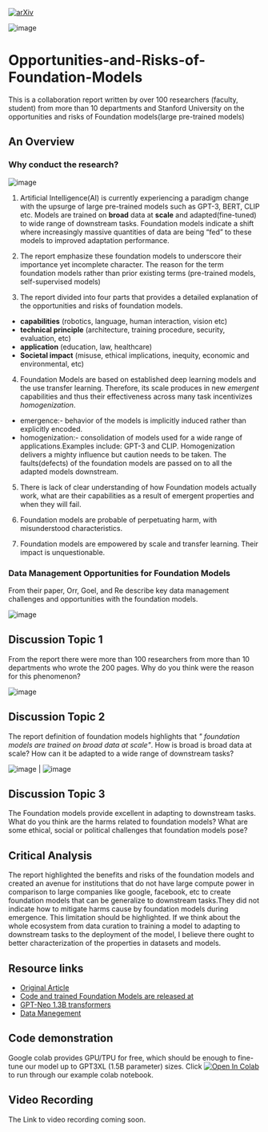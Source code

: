 
[![arXiv](https://img.shields.io/badge/arXiv-22108.07258-f9f107.svg)](https://arxiv.org/abs/2108.07258)

![image](images/Elmo.png)

# Opportunities-and-Risks-of-Foundation-Models
This is a collaboration report written by over 100 researchers (faculty, student) from more than 10 departments and Stanford University on the opportunities and risks of Foundation models(large pre-trained models)

## An Overview

### Why conduct the research?

![image](images/whyresearch.png)

1. Artificial Intelligence(AI) is currently experiencing a paradigm change with the upsurge of large pre-trained models such as GPT-3, BERT, CLIP etc. Models are trained on **broad** data at **scale** and adapted(fine-tuned) to wide range of downstream tasks. Foundation models indicate a shift where increasingly massive quantities of data are being “fed” to these models to improved adaptation performance.

2. The report emphasize these foundation models to underscore their importance yet incomplete character. The reason for the term foundation models rather than prior existing terms (pre-trained models, self-supervised models)

3. The report divided into four parts that provides a detailed explanation of the opportunities and risks of foundation models.
- **capabilities** (robotics, language, human interaction, vision etc)
- **technical principle** (architecture, training procedure, security, evaluation, etc)
- **application** (education, law, healthcare)
- **Societal impact** (misuse, ethical implications, inequity, economic and environmental, etc)

4. Foundation Models are based on established deep learning models and the use transfer learning. Therefore, its scale produces in new *emergent* capabilities and thus their effectiveness across many task incentivizes *homogenization*.
- emergence:- behavior of the models is implicitly induced rather than explicitly encoded.
- homogenization:- consolidation of models used for a wide range of applications.Examples include: GPT-3 and CLIP. Homogenization delivers a mighty influence but caution needs to be taken. The faults(defects) of the foundation models are passed on to all the adapted models downstream.   

5. There is lack of clear understanding of how Foundation models actually work, what are their capabilities as a result of emergent properties and when they will fail.

6. Foundation models are probable of perpetuating harm, with misunderstood characteristics.

7. Foundation models are empowered by scale and transfer learning. Their impact is unquestionable.  

### Data Management Opportunities for Foundation Models

From their paper, Orr, Goel, and Re  describe key data management challenges and opportunities with the foundation models.

![image](images/Foundationmodels.png)


## Discussion Topic 1

From the report there were more than 100 researchers from more than 10 departments who wrote the 200 pages. Why do you think were the reason for this phenomenon?

![image](images/paper.png)


## Discussion Topic 2

The report definition of foundation models highlights that *" foundation models are trained on broad data at scale"*. How is broad is broad data at scale? How can it be adapted to a wide range of downstream tasks?

![image](images/distributions1.png) | ![image](images/distribution2.png)


## Discussion Topic 3

The Foundation models provide excellent in adapting to downstream tasks. What do you think are the harms related to foundation models? What are some ethical, social or political challenges that foundation models pose?


## Critical Analysis

The report highlighted the benefits and risks of the foundation models and created an avenue for institutions that do not have large compute power in comparison to large companies like google, facebook, etc to create foundation models that can be generalize to downstream tasks.They did not indicate how to mitigate harms cause by foundation models during emergence. This limitation should be highlighted. If we think about the whole ecosystem from data curation to training a model to adapting to downstream tasks to the deployment of the model, I believe there ought to better characterization of the properties in datasets and models.

## Resource links

* [Original Article](https://arxiv.org/abs/2108.07258)
* [Code and trained Foundation Models are released at ](https://github.com/stanford-crfm/transformers)
* [GPT-Neo 1.3B transformers](https://huggingface.co/EleutherAI/gpt-neo-1.3B)
* [Data Manegement](http://cidrdb.org/cidr2022/papers/p51-orr.pdf)

## Code demonstration

Google colab provides GPU/TPU for free, which should be enough to fine-tune our model up to GPT3XL (1.5B parameter) sizes.
Click [![Open In Colab](https://colab.research.google.com/assets/colab-badge.svg)](https://colab.research.google.com/github/EleutherAI/GPTNeo/blob/master/GPTNeo_example_notebook.ipynb) to run through our example colab notebook.

## Video Recording

The Link to video recording coming soon.
